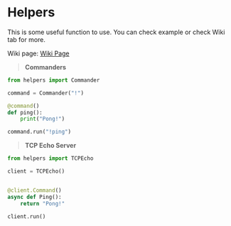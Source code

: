 # Helpers
This is some useful function to use. You can check example or check Wiki tab for more.<br>

Wiki page: [Wiki Page](https://github.com/mmcheng55/Helpers/wiki)
> **Commanders**
```python
from helpers import Commander

command = Commander("!")

@command()
def ping():
    print("Pong!")

command.run("!ping")
```

> **TCP Echo Server**
```python
from helpers import TCPEcho

client = TCPEcho()


@client.Command()
async def Ping():
    return "Pong!"

client.run()
```